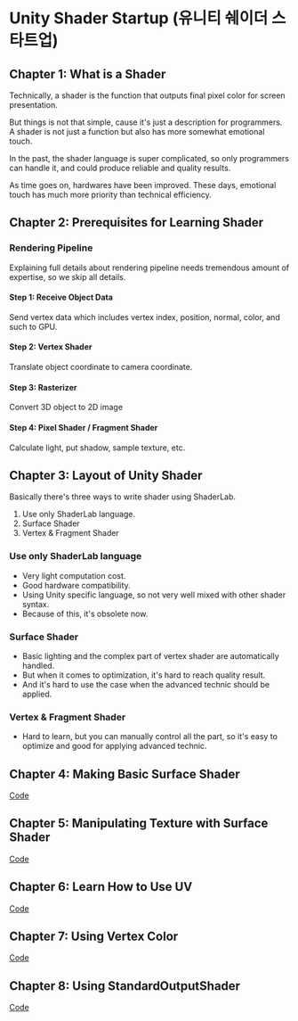 # Unity Shader Startup (유니티 쉐이더 스타트업)

## Chapter 1: What is a Shader

Technically, a shader is the function that outputs final pixel color for screen presentation.

But things is not that simple, cause it's just a description for programmers. A shader is not just a function but also has more somewhat emotional touch.

In the past, the shader language is super complicated, so only programmers can handle it, and could produce reliable and quality results.

As time goes on, hardwares have been improved. These days, emotional touch has much more priority than technical efficiency.

## Chapter 2: Prerequisites for Learning Shader

### Rendering Pipeline

Explaining full details about rendering pipeline needs tremendous amount of expertise, so we skip all details.

#### Step 1: Receive Object Data

Send vertex data which includes vertex index, position, normal, color, and such to GPU.

#### Step 2: Vertex Shader

Translate object coordinate to camera coordinate.

#### Step 3: Rasterizer

Convert 3D object to 2D image

#### Step 4: Pixel Shader / Fragment Shader

Calculate light, put shadow, sample texture, etc.

## Chapter 3: Layout of Unity Shader

Basically there's three ways to write shader using ShaderLab.

1. Use only ShaderLab language.
1. Surface Shader
1. Vertex & Fragment Shader

### Use only ShaderLab language

- Very light computation cost.
- Good hardware compatibility.
- Using Unity specific language, so not very well mixed with other shader syntax.
- Because of this, it's obsolete now.

### Surface Shader

- Basic lighting and the complex part of vertex shader are automatically handled.
- But when it comes to optimization, it's hard to reach quality result.
- And it's hard to use the case when the advanced technic should be applied.

### Vertex & Fragment Shader

- Hard to learn, but you can manually control all the part, so it's easy to optimize and good for applying advanced technic.

## Chapter 4: Making Basic Surface Shader

[Code](Project/Assets/Ch4)

## Chapter 5: Manipulating Texture with Surface Shader

[Code](Project/Assets/Ch5)

## Chapter 6: Learn How to Use UV

[Code](Project/Assets/Ch6)

## Chapter 7: Using Vertex Color

[Code](Project/Assets/Ch7)

## Chapter 8: Using StandardOutputShader

[Code](Project/Assets/Ch8)